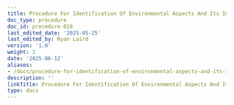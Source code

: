 ```yaml
---
title: Procedure For Identification Of Environmental Aspects And Its Impact Evaluation
doc_type: procedure
doc_id: procedure-018
last_edited_date: '2025-05-25'
last_edited_by: Ryan Laird
version: '1.0'
weight: 2
date: '2025-06-12'
aliases:
- /docs/procedure-for-identification-of-environmental-aspects-and-its-impact-evaluation_1_1/
description: ''
linkTitle: Procedure For Identification Of Environmental Aspects And Its Impact Evaluation
type: docs
---
```


<!-- Unsupported block type: table_of_contents -->

<!-- Unsupported block type: unsupported -->
